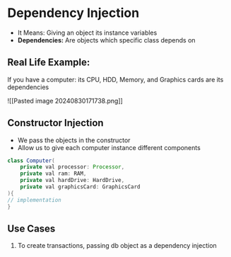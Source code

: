 
# Dependency Injection
+ It Means: Giving an object its instance variables
+ **Dependencies:** Are objects which specific class depends on

## Real Life Example:

If you have a computer: its CPU, HDD, Memory, and Graphics cards are its dependencies

![[Pasted image 20240830171738.png]]

## Constructor Injection
+ We pass the objects in the constructor
+ Allow us to give each computer instance different components
```java
class Computer(
	private val processor: Processor,
	private val ram: RAM,
	private val hardDrive: HardDrive,
	private val graphicsCard: GraphicsCard
){
// implementation
}
```

## Use Cases
1. To create transactions, passing db object as a dependency injection